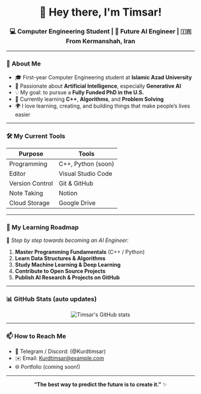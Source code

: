 <h1 align="center">👋 Hey there, I'm Timsar!</h1>
<h3 align="center">💻 Computer Engineering Student | 🌱 Future AI Engineer | 🇮🇷 From Kermanshah, Iran</h3>

---

### 🧠 About Me
- 🎓 First-year Computer Engineering student at **Islamic Azad University**
- 🤖 Passionate about **Artificial Intelligence**, especially **Generative AI**
- 💡 My goal: to pursue a **Fully Funded PhD in the U.S.**
- 🐣 Currently learning **C++**, **Algorithms**, and **Problem Solving**
- 🌍 I love learning, creating, and building things that make people’s lives easier

---

### 🛠️ My Current Tools
| Purpose | Tools |
|----------|--------|
| Programming | C++, Python (soon) |
| Editor | Visual Studio Code |
| Version Control | Git & GitHub |
| Note Taking | Notion |
| Cloud Storage | Google Drive |

---

### 🌟 My Learning Roadmap
🚀 *Step by step towards becoming an AI Engineer:*
1. **Master Programming Fundamentals** (C++ / Python)
2. **Learn Data Structures & Algorithms**
3. **Study Machine Learning & Deep Learning**
4. **Contribute to Open Source Projects**
5. **Publish AI Research & Projects on GitHub**

---

### 📊 GitHub Stats (auto updates)
<p align="center">
  <img src="https://github-readme-stats.vercel.app/api?username=Kurdtimsar&show_icons=true&theme=radical" alt="Timsar's GitHub stats" />
</p>

---

### 📫 How to Reach Me
- 💬 Telegram / Discord: (@Kurdtimsar)
- ✉️ Email: [Kurdtimsar@example.com](mailto:kurdtimsar@example.com)
- 🌐 Portfolio (coming soon!)

---

<p align="center">
  <b>“The best way to predict the future is to create it.”</b> ✨
</p>
